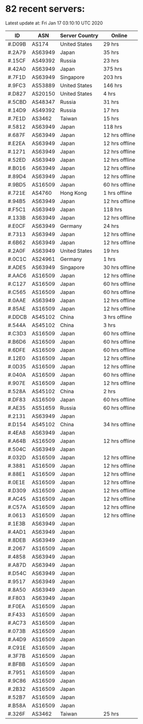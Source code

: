 # 82 recent servers:

Latest update at: Fri Jan 17 03:10:10 UTC 2020

| ID | ASN | Server Country | Online |
| -- | --- | -------------- | ------ |
| #.D09B | AS174 | United States | 29 hrs |
| #.2A79 | AS63949 | Japan | 35 hrs |
| #.15CF | AS49392 | Russia | 23 hrs |
| #.42A0 | AS63949 | Japan | 375 hrs |
| #.7F1D | AS63949 | Singapore | 203 hrs |
| #.9FC3 | AS53889 | United States | 146 hrs |
| #.D827 | AS20150 | United States | 4 hrs |
| #.5CBD | AS48347 | Russia | 31 hrs |
| #.14D9 | AS49392 | Russia | 17 hrs |
| #.7E1D | AS3462 | Taiwan | 15 hrs |
| #.5812 | AS63949 | Japan | 118 hrs |
| #.687F | AS63949 | Japan | 12 hrs offline |
| #.E2EA | AS63949 | Japan | 12 hrs offline |
| #.1271 | AS63949 | Japan | 12 hrs offline |
| #.52ED | AS63949 | Japan | 12 hrs offline |
| #.B016 | AS63949 | Japan | 12 hrs offline |
| #.89D4 | AS63949 | Japan | 12 hrs offline |
| #.9BD5 | AS16509 | Japan | 60 hrs offline |
| #.721E | AS4760 | Hong Kong | 1 hrs offline |
| #.94B5 | AS63949 | Japan | 12 hrs offline |
| #.F5C1 | AS63949 | Japan | 118 hrs |
| #.133B | AS63949 | Japan | 12 hrs offline |
| #.E0CF | AS63949 | Germany | 24 hrs |
| #.7313 | AS63949 | Japan | 12 hrs offline |
| #.6B62 | AS63949 | Japan | 12 hrs offline |
| #.2A0F | AS63949 | United States | 19 hrs |
| #.0C1C | AS24961 | Germany | 1 hrs |
| #.ADE5 | AS63949 | Singapore | 30 hrs offline |
| #.AAC6 | AS16509 | Japan | 12 hrs offline |
| #.C127 | AS16509 | Japan | 60 hrs offline |
| #.C565 | AS16509 | Japan | 60 hrs offline |
| #.0AAE | AS63949 | Japan | 12 hrs offline |
| #.85AE | AS16509 | Japan | 12 hrs offline |
| #.DDCB | AS45102 | China | 3 hrs offline |
| #.544A | AS45102 | China | 3 hrs |
| #.C3D3 | AS16509 | Japan | 60 hrs offline |
| #.B6D6 | AS16509 | Japan | 60 hrs offline |
| #.6DFE | AS16509 | Japan | 60 hrs offline |
| #.12E0 | AS16509 | Japan | 12 hrs offline |
| #.0D35 | AS16509 | Japan | 12 hrs offline |
| #.040A | AS16509 | Japan | 60 hrs offline |
| #.907E | AS16509 | Japan | 12 hrs offline |
| #.528A | AS45102 | China | 2 hrs |
| #.DF83 | AS16509 | Japan | 60 hrs offline |
| #.AE35 | AS51659 | Russia | 60 hrs offline |
| #.2131 | AS63949 | Japan | |
| #.D154 | AS45102 | China | 34 hrs offline |
| #.4EA8 | AS63949 | Japan | |
| #.A64B | AS16509 | Japan | 12 hrs offline |
| #.504C | AS63949 | Japan | |
| #.032D | AS16509 | Japan | 12 hrs offline |
| #.3881 | AS16509 | Japan | 12 hrs offline |
| #.88E1 | AS16509 | Japan | 12 hrs offline |
| #.0E1E | AS16509 | Japan | 12 hrs offline |
| #.D309 | AS16509 | Japan | 12 hrs offline |
| #.AC45 | AS16509 | Japan | 12 hrs offline |
| #.C57A | AS16509 | Japan | 12 hrs offline |
| #.0613 | AS16509 | Japan | 12 hrs offline |
| #.1E3B | AS63949 | Japan | |
| #.4AD1 | AS63949 | Japan | |
| #.8DEB | AS63949 | Japan | |
| #.2067 | AS16509 | Japan | |
| #.4858 | AS63949 | Japan | |
| #.A87D | AS63949 | Japan | |
| #.D54C | AS63949 | Japan | |
| #.9517 | AS63949 | Japan | |
| #.8A50 | AS63949 | Japan | |
| #.F803 | AS63949 | Japan | |
| #.F0EA | AS16509 | Japan | |
| #.F433 | AS16509 | Japan | |
| #.AC73 | AS16509 | Japan | |
| #.073B | AS16509 | Japan | |
| #.A4D9 | AS16509 | Japan | |
| #.C91E | AS16509 | Japan | |
| #.3F7B | AS16509 | Japan | |
| #.BFBB | AS16509 | Japan | |
| #.7951 | AS16509 | Japan | |
| #.9C86 | AS16509 | Japan | |
| #.2B32 | AS16509 | Japan | |
| #.52B7 | AS16509 | Japan | |
| #.B58A | AS16509 | Japan | |
| #.326F | AS3462 | Taiwan | 25 hrs |

